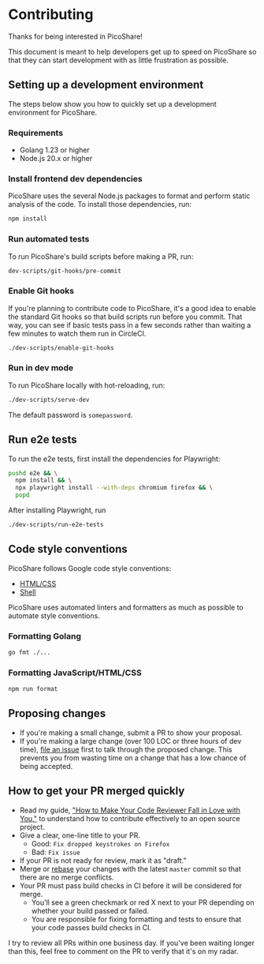 # Contributing

Thanks for being interested in PicoShare!

This document is meant to help developers get up to speed on PicoShare so that they can start development with as little frustration as possible.

## Setting up a development environment

The steps below show you how to quickly set up a development environment for PicoShare.

### Requirements

- Golang 1.23 or higher
- Node.js 20.x or higher

### Install frontend dev dependencies

PicoShare uses the several Node.js packages to format and perform static analysis of the code. To install those dependencies, run:

```bash
npm install
```

### Run automated tests

To run PicoShare's build scripts before making a PR, run:

```bash
dev-scripts/git-hooks/pre-commit
```

### Enable Git hooks

If you're planning to contribute code to PicoShare, it's a good idea to enable the standard Git hooks so that build scripts run before you commit. That way, you can see if basic tests pass in a few seconds rather than waiting a few minutes to watch them run in CircleCI.

```bash
./dev-scripts/enable-git-hooks
```

### Run in dev mode

To run PicoShare locally with hot-reloading, run:

```bash
./dev-scripts/serve-dev
```

The default password is `somepassword`.

## Run e2e tests

To run the e2e tests, first install the dependencies for Playwright:

```bash
pushd e2e && \
  npm install && \
  npx playwright install --with-deps chromium firefox && \
  popd
```

After installing Playwright, run

```bash
./dev-scripts/run-e2e-tests
```

## Code style conventions

PicoShare follows Google code style conventions:

- [HTML/CSS](https://google.github.io/styleguide/htmlcssguide.html)
- [Shell](https://google.github.io/styleguide/shellguide.html)

PicoShare uses automated linters and formatters as much as possible to automate style conventions.

### Formatting Golang

```bash
go fmt ./...
```

### Formatting JavaScript/HTML/CSS

```bash
npm run format
```

## Proposing changes

- If you're making a small change, submit a PR to show your proposal.
- If you're making a large change (over 100 LOC or three hours of dev time), [file an issue](https://github.com/mtlynch/picoshare/issues/new/choose) first to talk through the proposed change. This prevents you from wasting time on a change that has a low chance of being accepted.

## How to get your PR merged quickly

- Read my guide, ["How to Make Your Code Reviewer Fall in Love with You,"](https://mtlynch.io/code-review-love/) to understand how to contribute effectively to an open source project.
- Give a clear, one-line title to your PR.
  - Good: `Fix dropped keystrokes on Firefox`
  - Bad: `Fix issue`
- If your PR is not ready for review, mark it as "draft."
- Merge or [rebase](https://www.atlassian.com/git/tutorials/rewriting-history/git-rebase) your changes with the latest `master` commit so that there are no merge conflicts.
- Your PR must pass build checks in CI before it will be considered for merge.
  - You'll see a green checkmark or red X next to your PR depending on whether your build passed or failed.
  - You are responsible for fixing formatting and tests to ensure that your code passes build checks in CI.

I try to review all PRs within one business day. If you've been waiting longer than this, feel free to comment on the PR to verify that it's on my radar.
